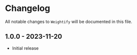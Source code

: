 # Changelog

All notable changes to `Weightify` will be documented in this file.

## 1.0.0 - 2023-11-20

- Initial release
